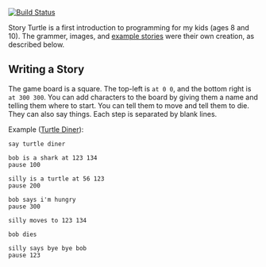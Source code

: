 [![Build Status](https://secure.travis-ci.org/simplectic/storyturtle.png)](http://travis-ci.org/simplectic/storyturtle)

Story Turtle is a first introduction to programming for
my kids (ages 8 and 10).  The grammer, images, and [example
stories][1] were their own creation, as described below.


## Writing a Story

The game board is a square. The top-left is `at 0 0`, and the bottom 
right is `at 300 300`.  You can add characters to the board by giving
them a name and telling them where to start. You can tell them to move
and tell them to die.  They can also say things. Each step is separated
by blank lines.

Example ([Turtle Diner][2]):

    say turtle diner

    bob is a shark at 123 134
    pause 100
     
    silly is a turtle at 56 123
    pause 200

    bob says i'm hungry 
    pause 300

    silly moves to 123 134

    bob dies

    silly says bye bye bob
    pause 123

[1]: http://simplectic.com/story_turtle
[2]: http://simplectic.com/story_turtle/turtle_diner.html

